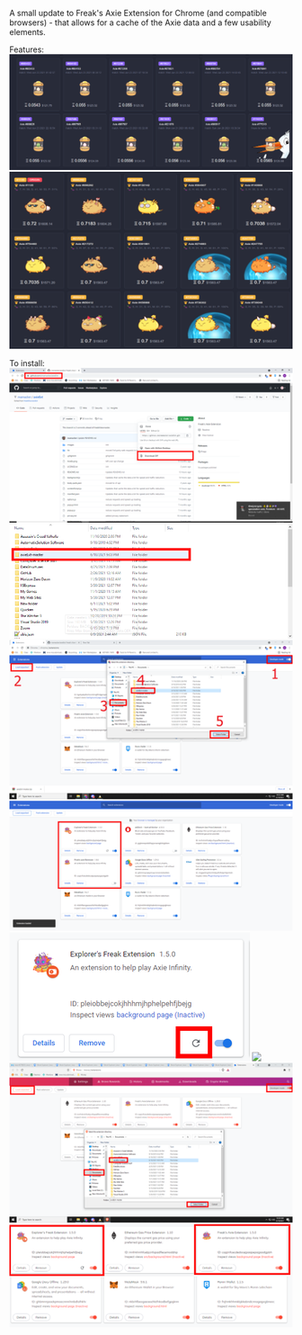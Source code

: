 A small update to Freak's Axie Extension for Chrome (and compatible browsers) - that allows for a cache of the Axie data and a few usability elements.

Features:
<img src="/readme_images/look1.png">
<img src="/readme_images/look2.png">

To install:
<img src="/readme_images/look4.png">
<img src="/readme_images/look5.png">
<img src="/readme_images/look6.png">
<img src="/readme_images/look8.png">
<img src="/readme_images/look9.png">
<img src="/readme_images/look10.png">
<img src="/readme_images/look11.png">
<img src="/readme_images/look12.png">
